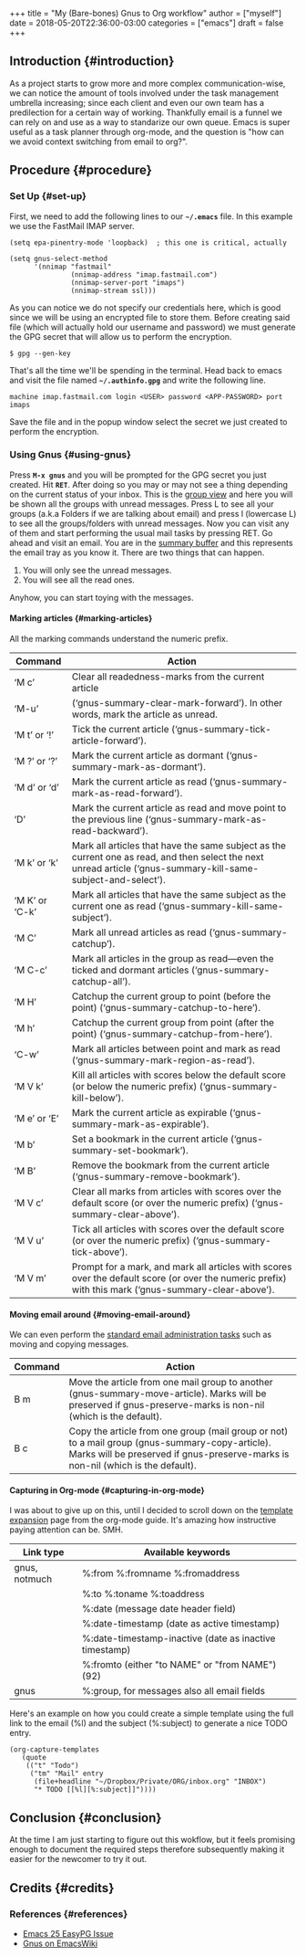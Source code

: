 +++
title = "My (Bare-bones) Gnus to Org workflow"
author = ["myself"]
date = 2018-05-20T22:36:00-03:00
categories = ["emacs"]
draft = false
+++

## Introduction {#introduction}

As a project starts to grow more and more complex communication-wise, we can notice the amount of tools involved under the task management umbrella increasing; since each client and even our own team has a predilection for a certain way of working. Thankfully email is a funnel we can rely on and use as a way to standarize our own queue. Emacs is super useful as a task planner through org-mode, and the question is "how can we avoid context switching from email to org?".


## Procedure {#procedure}


### Set Up {#set-up}

First, we need to add the following lines to our **`~/.emacs`** file. In this example we use the FastMail IMAP server.

```emacs-lisp
(setq epa-pinentry-mode 'loopback)  ; this one is critical, actually

(setq gnus-select-method
      '(nnimap "fastmail"
               (nnimap-address "imap.fastmail.com")
               (nnimap-server-port "imaps")
               (nnimap-stream ssl)))
```

As you can notice we do not specify our credentials here, which is good since we will be using an encrypted file to store them. Before creating said file (which will actually hold our username and password) we must generate the GPG secret that will allow us to perform the encryption.

```shell
$ gpg --gen-key
```

That's all the time we'll be spending in the terminal. Head back to emacs and visit the file named **`~/.authinfo.gpg`** and write the following line.

```shell
machine imap.fastmail.com login <USER> password <APP-PASSWORD> port imaps
```

Save the file and in the popup window select the secret we just created to perform the encryption.


### Using Gnus {#using-gnus}

Press **`M-x gnus`** and you will be prompted for the GPG secret you just created. Hit **`RET`**. After doing so you may or may not see a thing depending on the current status of your inbox. This is the [group view](https://www.gnu.org/software/emacs/manual/html_node/gnus/Listing-Groups.html#Listing-Groups) and here you will be shown all the groups with unread messages.
Press L to see all your groups (a.k.a Folders if we are talking about email) and press l (lowercase L) to see all the groups/folders with unread messages.
Now you can visit any of them and start performing the usual mail tasks by pressing RET. Go ahead and visit an email.
You are in the [summary buffer](https://www.gnu.org/software/emacs/manual/html_node/gnus/Summary-Buffer.html#Summary-Buffer) and this represents the email tray as you know it. There are two things that can happen.

1.  You will only see the unread messages.
2.  You will see all the read ones.

Anyhow, you can start toying with the messages.


#### Marking articles {#marking-articles}

All the marking commands understand the numeric prefix.

| Command        | Action                                                                                                                                                          |
|----------------|-----------------------------------------------------------------------------------------------------------------------------------------------------------------|
| ‘M c’          | Clear all readedness-marks from the current article                                                                                                             |
| ‘M-u’          | (‘gnus-summary-clear-mark-forward’).  In other words, mark the article as unread.                                                                               |
| ‘M t’ or ‘!’   | Tick the current article (‘gnus-summary-tick-article-forward’).                                                                                                 |
| ‘M ?’ or ‘?’   | Mark the current article as dormant (‘gnus-summary-mark-as-dormant’).                                                                                           |
| ‘M d’ or ‘d’   | Mark the current article as read (‘gnus-summary-mark-as-read-forward’).                                                                                         |
| ‘D’            | Mark the current article as read and move point to the previous line (‘gnus-summary-mark-as-read-backward’).                                                    |
| ‘M k’ or ‘k’   | Mark all articles that have the same subject as the current one as read, and then select the next unread article (‘gnus-summary-kill-same-subject-and-select’). |
| ‘M K’ or ‘C-k’ | Mark all articles that have the same subject as the current one as read (‘gnus-summary-kill-same-subject’).                                                     |
| ‘M C’          | Mark all unread articles as read (‘gnus-summary-catchup’).                                                                                                      |
| ‘M C-c’        | Mark all articles in the group as read—even the ticked and dormant articles (‘gnus-summary-catchup-all’).                                                       |
| ‘M H’          | Catchup the current group to point (before the point) (‘gnus-summary-catchup-to-here’).                                                                         |
| ‘M h’          | Catchup the current group from point (after the point) (‘gnus-summary-catchup-from-here’).                                                                      |
| ‘C-w’          | Mark all articles between point and mark as read (‘gnus-summary-mark-region-as-read’).                                                                          |
| ‘M V k’        | Kill all articles with scores below the default score (or below the numeric prefix) (‘gnus-summary-kill-below’).                                                |
| ‘M e’ or ‘E’   | Mark the current article as expirable (‘gnus-summary-mark-as-expirable’).                                                                                       |
| ‘M b’          | Set a bookmark in the current article (‘gnus-summary-set-bookmark’).                                                                                            |
| ‘M B’          | Remove the bookmark from the current article (‘gnus-summary-remove-bookmark’).                                                                                  |
| ‘M V c’        | Clear all marks from articles with scores over the default score (or over the numeric prefix) (‘gnus-summary-clear-above’).                                     |
| ‘M V u’        | Tick all articles with scores over the default score (or over the numeric prefix) (‘gnus-summary-tick-above’).                                                  |
| ‘M V m’        | Prompt for a mark, and mark all articles with scores over the default score (or over the numeric prefix) with this mark (‘gnus-summary-clear-above’).           |


#### Moving email around {#moving-email-around}

We can even perform the [standard email administration tasks](https://www.gnu.org/software/emacs/manual/html_node/gnus/Mail-Group-Commands.html) such as moving and copying messages.

| Command | Action                                                                                                                                                                             |
|---------|------------------------------------------------------------------------------------------------------------------------------------------------------------------------------------|
| B m     | Move the article from one mail group to another (gnus-summary-move-article). Marks will be preserved if gnus-preserve-marks is non-nil (which is the default).                     |
| B c     | Copy the article from one group (mail group or not) to a mail group (gnus-summary-copy-article). Marks will be preserved if gnus-preserve-marks is non-nil (which is the default). |


#### Capturing in Org-mode {#capturing-in-org-mode}

I was about to give up on this, until I decided to scroll down on the [template expansion](https://orgmode.org/manual/Template-expansion.html#FOOT91) page from the org-mode guide. It's amazing how instructive paying attention can be. SMH.

| Link type     | Available keywords                                     |
|---------------|--------------------------------------------------------|
| gnus, notmuch | %:from %:fromname %:fromaddress                        |
|               | %:to   %:toname   %:toaddress                          |
|               | %:date (message date header field)                     |
|               | %:date-timestamp (date as active timestamp)            |
|               | %:date-timestamp-inactive (date as inactive timestamp) |
|               | %:fromto (either "to NAME" or "from NAME")(92)         |
| gnus          | %:group, for messages also all email fields            |

Here's an example on how you could create a simple template using the full link to the email (%l) and the subject (%:subject) to generate a nice TODO entry.

```emacs-lisp
(org-capture-templates
   (quote
    (("t" "Todo")
     ("tm" "Mail" entry
      (file+headline "~/Dropbox/Private/ORG/inbox.org" "INBOX")
      "* TODO [[%l][%:subject]]"))))
```


## Conclusion {#conclusion}

At the time I am just starting to figure out this wokflow, but it feels promising enough to document the required steps therefore subsequently making it easier for the newcomer to try it out.


## Credits {#credits}


### References {#references}

-   [Emacs 25 EasyPG Issue](https://colinxy.github.io/software-installation/2016/09/24/emacs25-easypg-issue.html)
-   [Gnus on EmacsWiki](https://www.emacswiki.org/emacs/GnusGmail)
